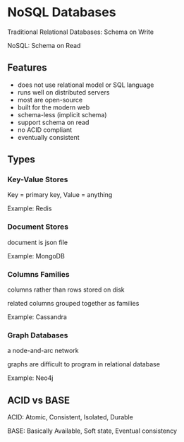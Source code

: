 # NoSQL Databases

Traditional Relational Databases: Schema on Write

NoSQL: Schema on Read

## Features

- does not use relational model or SQL language
- runs well on distributed servers
- most are open-source
- built for the modern web
- schema-less (implicit schema)
- support schema on read
- no ACID compliant
- eventually consistent

## Types

### Key-Value Stores

Key = primary key, Value = anything

Example: Redis

### Document Stores

document is json file

Example: MongoDB

### Columns Families

columns rather than rows stored on disk

related columns grouped together as families

Example: Cassandra

### Graph Databases

a node-and-arc network

graphs are difficult to program in relational database

Example: Neo4j

## ACID vs BASE

ACID: Atomic, Consistent, Isolated, Durable

BASE: Basically Available, Soft state, Eventual consistency
